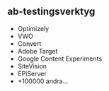 ##  ab-testingsverktyg

- Optimizely
- VWO
- Convert
- Adobe Target
- Google Content Experiments
- SiteVision
- EPiServer
- +100000 andra...
